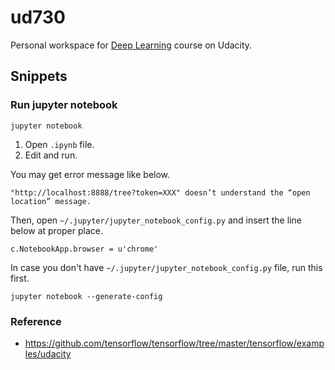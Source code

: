 # ud730

Personal workspace for [Deep Learning](https://classroom.udacity.com/courses/ud730) course on Udacity.

## Snippets

### Run jupyter notebook
```shell
jupyter notebook
```
1. Open `.ipynb` file.
1. Edit and run.

You may get error message like below.
```
"http://localhost:8888/tree?token=XXX" doesn’t understand the “open location” message.
```
Then, open `~/.jupyter/jupyter_notebook_config.py` and insert the line below at proper place.

```
c.NotebookApp.browser = u'chrome'
```

In case you don't have `~/.jupyter/jupyter_notebook_config.py` file, run this first.

```shell
jupyter notebook --generate-config
```

### Reference
- https://github.com/tensorflow/tensorflow/tree/master/tensorflow/examples/udacity
